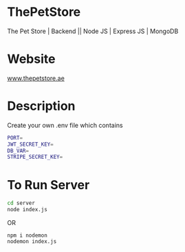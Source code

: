 # ThePetStore
The Pet Store | Backend || Node JS | Express JS | MongoDB

# Website 
www.thepetstore.ae
# Description
Create your own .env file which contains
```sh
PORT=
JWT_SECRET_KEY=
DB_VAR=
STRIPE_SECRET_KEY=
```

# To Run Server
```sh
cd server
node index.js
```
OR
``` 
npm i nodemon
nodemon index.js 
```
